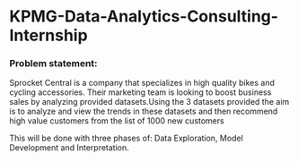 # KPMG-Data-Analytics-Consulting-Internship

### Problem statement:

Sprocket Central is a company that specializes in high quality bikes and cycling accessories. Their marketing team is looking to boost business sales by analyzing provided datasets.Using the 3 datasets provided the aim is to analyze and view the trends in these datasets and then recommend high value customers from the list of 1000 new customers

This will be done with three phases of: Data Exploration, Model Development and Interpretation.

